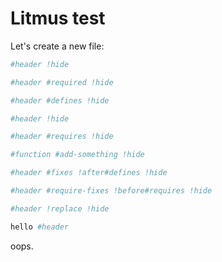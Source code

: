 # Litmus test


Let's create a new file:

```ruby @src/file.cr #header !hide
#header !hide
```

```ruby @src/file.cr #header #requires !hide
#header #required !hide
```

```ruby @src/file.cr #header #defines !hide
#header #defines !hide
```

```ruby @src/file.cr #header !hide
#header !hide
```

```ruby @src/file.cr #header #requires !hide
#header #requires !hide
```

```ruby @src/file.cr #function #add-something !hide
#function #add-something !hide
```

```ruby @src/file.cr #header #fixes !after#defines !hide
#header #fixes !after#defines !hide
```

```ruby @src/file.cr #header #require-fixes !before#requires !hide
#header #require-fixes !before#requires !hide
```

```ruby @src/file.cr #header !replace !after#requires !before#fixes !hide
#header !replace !hide
```

```ruby @src/file.cr #header !after#requires
hello #header
```

oops.
